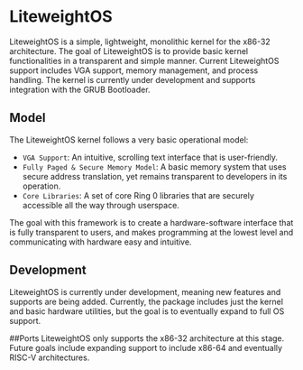 # LiteweightOS

LiteweightOS is a simple, lightweight, monolithic kernel for the x86-32 architecture. The goal 
of LiteweightOS is to provide basic kernel functionalities in a transparent and simple manner. 
Current LiteweightOS support includes VGA support, memory management, and process handling.
The kernel is currently under development and supports integration with the GRUB Bootloader.

## Model

The LiteweightOS kernel follows a very basic operational model:

* `VGA Support`: An intuitive, scrolling text interface that is user-friendly. 
* `Fully Paged & Secure Memory Model`: A basic memory system that uses secure address translation, yet remains transparent to developers in its operation.
* `Core Libraries`: A set of core Ring 0 libraries that are securely accessible all the way through userspace. 

The goal with this framework is to create a hardware-software interface that is fully transparent to users, and makes 
programming at the lowest level and communicating with hardware easy and intuitive.

## Development

LiteweightOS is currently under development, meaning new features and supports are being added. Currently, the 
package includes just the kernel and basic hardware utilities, but the goal is to eventually expand to full OS support. 

##Ports
LiteweightOS only supports the x86-32 architecture at this stage. Future goals include expanding support to include x86-64
and eventually RISC-V architectures.
